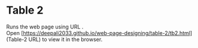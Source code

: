 # Table 2
Runs the web page using URL .<br />
Open [https://deepali2033.github.io/web-page-designing/table-2/tb2.html] (Table-2 URL) to view it in the browser.
